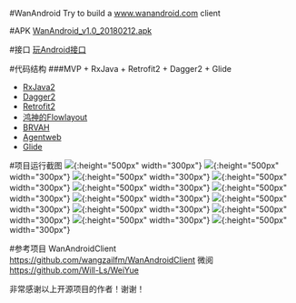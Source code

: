 #WanAndroid
Try to build a www.wanandroid.com client

#APK
[WanAndroid_v1.0_20180212.apk](https://coding.net/u/salecoding/p/WanAndroid/git/raw/master/app/release/WanAndroid_v1.0_20180212.apk)

#接口
[玩Android接口](http://www.wanandroid.com/blog/show/2)

#代码结构
###MVP + RxJava + Retrofit2 + Dagger2 + Glide
* [RxJava2](https://github.com/ReactiveX/RxJava)
* [Dagger2](https://github.com/google/dagger)
* [Retrofit2](https://github.com/square/retrofit)
* [鸿神的Flowlayout](https://github.com/hongyangAndroid/FlowLayout)
* [BRVAH](https://github.com/CymChad/BaseRecyclerViewAdapterHelper)
* [Agentweb](https://github.com/Justson/AgentWeb)
* [Glide](https://github.com/bumptech/glide)

#项目运行截图
![](https://coding.net/u/salecoding/p/WanAndroid/git/raw/master/screenshots/Screenshot_2018-02-23-14-00-13-312_com.will.weiyu.png){:height="500px" width="300px"}
![](https://coding.net/u/salecoding/p/WanAndroid/git/raw/master/screenshots/Screenshot_2018-02-23-14-00-20-507_com.will.weiyu.png){:height="500px" width="300px"}
![](https://coding.net/u/salecoding/p/WanAndroid/git/raw/master/screenshots/Screenshot_2018-02-23-14-00-24-498_com.will.weiyu.png){:height="500px" width="300px"}
![](https://coding.net/u/salecoding/p/WanAndroid/git/raw/master/screenshots/Screenshot_2018-02-23-14-00-32-235_com.will.weiyu.png){:height="500px" width="300px"}
![](https://coding.net/u/salecoding/p/WanAndroid/git/raw/master/screenshots/Screenshot_2018-02-23-14-00-42-897_com.will.weiyu.png){:height="500px" width="300px"}
![](https://coding.net/u/salecoding/p/WanAndroid/git/raw/master/screenshots/Screenshot_2018-02-23-14-00-51-177_com.will.weiyu.png){:height="500px" width="300px"}
![](https://coding.net/u/salecoding/p/WanAndroid/git/raw/master/screenshots/Screenshot_2018-02-23-14-01-29-488_com.will.weiyu.png){:height="500px" width="300px"}
![](https://coding.net/u/salecoding/p/WanAndroid/git/raw/master/screenshots/Screenshot_2018-02-23-14-01-46-958_com.will.weiyu.png){:height="500px" width="300px"}
![](https://coding.net/u/salecoding/p/WanAndroid/git/raw/master/screenshots/Screenshot_2018-02-23-14-01-52-929_com.will.weiyu.png){:height="500px" width="300px"}
![](https://coding.net/u/salecoding/p/WanAndroid/git/raw/master/screenshots/Screenshot_2018-02-23-14-01-57-654_com.will.weiyu.png){:height="500px" width="300px"}
![](https://coding.net/u/salecoding/p/WanAndroid/git/raw/master/screenshots/Screenshot_2018-02-23-14-02-15-107_com.will.weiyu.png){:height="500px" width="300px"}
![](https://coding.net/u/salecoding/p/WanAndroid/git/raw/master/screenshots/Screenshot_2018-02-23-14-02-27-830_com.will.weiyu.png){:height="500px" width="300px"}

#参考项目
WanAndroidClient https://github.com/wangzailfm/WanAndroidClient
微阅 https://github.com/Will-Ls/WeiYue

非常感谢以上开源项目的作者！谢谢！
